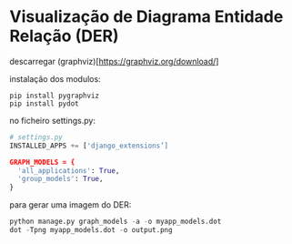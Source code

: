 # Visualização de Diagrama Entidade Relação (DER)

descarregar (graphviz)[https://graphviz.org/download/]

instalação dos modulos:
```
pip install pygraphviz
pip install pydot
```


no ficheiro settings.py:

```Python
# settings.py
INSTALLED_APPS += ['django_extensions’]

GRAPH_MODELS = {
  'all_applications': True,
  'group_models': True,
}
```

para gerar uma imagem do DER:
```Python
python manage.py graph_models -a -o myapp_models.dot
dot -Tpng myapp_models.dot -o output.png
```
